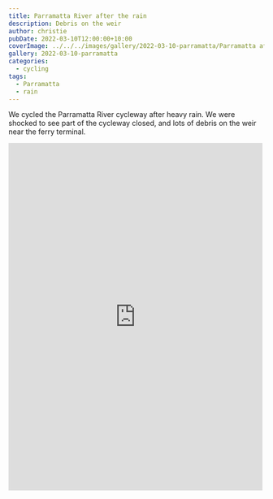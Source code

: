 ```yaml
---
title: Parramatta River after the rain
description: Debris on the weir
author: christie
pubDate: 2022-03-10T12:00:00+10:00
coverImage: ../../../images/gallery/2022-03-10-parramatta/Parramatta after the rain (6).jpeg
gallery: 2022-03-10-parramatta
categories:
  - cycling
tags:
  - Parramatta
  - rain
---
```


We cycled the Parramatta River cycleway after heavy rain. We were shocked to
see part of the cycleway closed, and lots of debris on the weir near the
ferry terminal.

<iframe src="https://www.facebook.com/plugins/post.php?href=https%3A%2F%2Fwww.facebook.com%2Fchris1.tham%2Fposts%2Fpfbid02tY68A1ru3bp4tPYdbKEc421K8bjyajXf2dvpArYTYGw4SjyGMgvsXdQamNNxvZZBl&show_text=true&width=500" width="500" height="684" style="border:none;overflow:hidden" scrolling="no" frameborder="0" allowfullscreen="true" allow="autoplay; clipboard-write; encrypted-media; picture-in-picture; web-share"></iframe>
